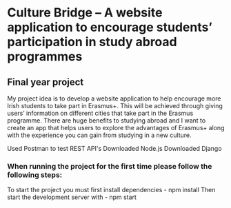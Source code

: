 # Culture Bridge – A website application to encourage students’ participation in study abroad programmes
## Final year project

My project idea is to develop a website application to help encourage more Irish students to take part in Erasmus+. This will be achieved through giving users’ information on different cities that take part in the Erasmus programme. There are huge benefits to studying abroad and I want to create an app that helps users to explore the advantages of Erasmus+ along with the experience you can gain from studying in a new culture.

Used Postman to test REST API's
Downloaded Node.js
Downloaded Django

### When running the project for the first time please follow the following steps:
To start the project you must first install dependencies - npm install
Then start the development server with - npm start
